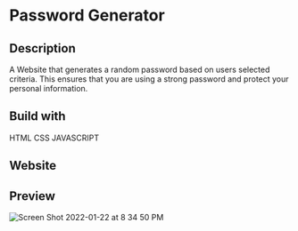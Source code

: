 # Password Generator

## Description
A Website that generates a random password based on users selected criteria. This ensures that you are using a strong password and protect your personal information.

## Build with 
HTML
CSS
JAVASCRIPT

## Website

## Preview
![Screen Shot 2022-01-22 at 8 34 50 PM](https://user-images.githubusercontent.com/94732823/150661188-0282ae5b-65a8-458a-8941-1131d5eeae56.png)

